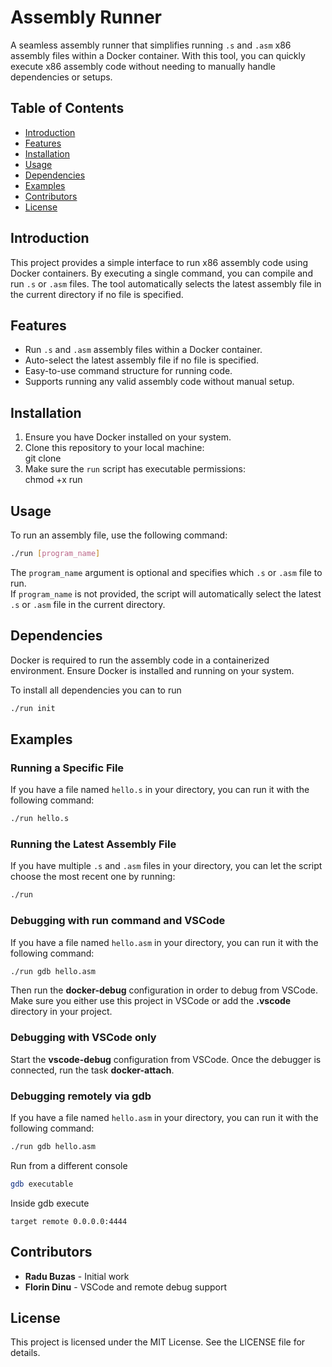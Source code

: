 # Assembly Runner

A seamless assembly runner that simplifies running `.s` and `.asm` x86 assembly files within a Docker container. With this tool, you can quickly execute x86 assembly code without needing to manually handle dependencies or setups.

## Table of Contents

- [Introduction](#introduction)
- [Features](#features)
- [Installation](#installation)
- [Usage](#usage)
- [Dependencies](#dependencies)
- [Examples](#examples)
- [Contributors](#contributors)
- [License](#license)

## Introduction

This project provides a simple interface to run x86 assembly code using Docker containers. By executing a single command, you can compile and run `.s` or `.asm` files. The tool automatically selects the latest assembly file in the current directory if no file is specified.

## Features

- Run `.s` and `.asm` assembly files within a Docker container.
- Auto-select the latest assembly file if no file is specified.
- Easy-to-use command structure for running code.
- Supports running any valid assembly code without manual setup.

## Installation

1. Ensure you have Docker installed on your system.
2. Clone this repository to your local machine:  
   git clone <repository-url>
3. Make sure the `run` script has executable permissions:  
   chmod +x run

## Usage

To run an assembly file, use the following command:
```bash
./run [program_name]
```

The `program_name` argument is optional and specifies which `.s` or `.asm` file to run.  
If `program_name` is not provided, the script will automatically select the latest `.s` or `.asm` file in the current directory.

## Dependencies

Docker is required to run the assembly code in a containerized environment. Ensure Docker is installed and running on your system.

To install all dependencies you can to run
```bash
./run init
```

## Examples

### Running a Specific File

If you have a file named `hello.s` in your directory, you can run it with the following command: 
```bash 
./run hello.s
```

### Running the Latest Assembly File

If you have multiple `.s` and `.asm` files in your directory, you can let the script choose the most recent one by running:
```bash
./run
```

### Debugging with run command and VSCode
If you have a file named `hello.asm` in your directory, you can run it with the following command: 
```bash 
./run gdb hello.asm
```

Then run the **docker-debug** configuration in order to debug from VSCode. Make sure you either use this project in VSCode or add the **.vscode** directory in your project.


### Debugging with VSCode only
Start the **vscode-debug** configuration from VSCode. Once the debugger is connected, run the task **docker-attach**.

### Debugging remotely via gdb
If you have a file named `hello.asm` in your directory, you can run it with the following command: 
```bash 
./run gdb hello.asm
```

Run from a different console 
```bash
gdb executable
```

Inside gdb execute
```
target remote 0.0.0.0:4444
```

## Contributors

- **Radu Buzas** - Initial work
- **Florin Dinu** - VSCode and remote debug support

## License

This project is licensed under the MIT License. See the LICENSE file for details.
